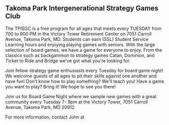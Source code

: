 ## Takoma Park Intergenerational Strategy Games Club

The TPISGC is a free program for all ages that meets every TUESDAY from 700 to 900 PM in the Victory Tower Retirement Center on 7051 Carroll Avenue, Takoma Park, MD. Students can earn (SSL) Student Service Learning hours and enjoying playing games with seniors. With the large selection of board games, we have a game for everyone to enjoy. From the classics such as backgammon to strategy games Catan, Dominion, and Ticket to Ride and Bridge we've got what you're looking for. 

Join fellow strategy game enthusiasts every Tuesday for board game night! We welcome guests of all ages to pit their skills against one another and have fun! Don't know how to play something?  We'll teach you! Have a game you want to play? Bring it! We hope to see you there!

Join us for Board Game Night where we sample new games with a great community every Tuesday 7- 9pm at the Victory Tower, 7051 Carroll Avenue, Takoma Park, MD  20912

For more information, contact John at

